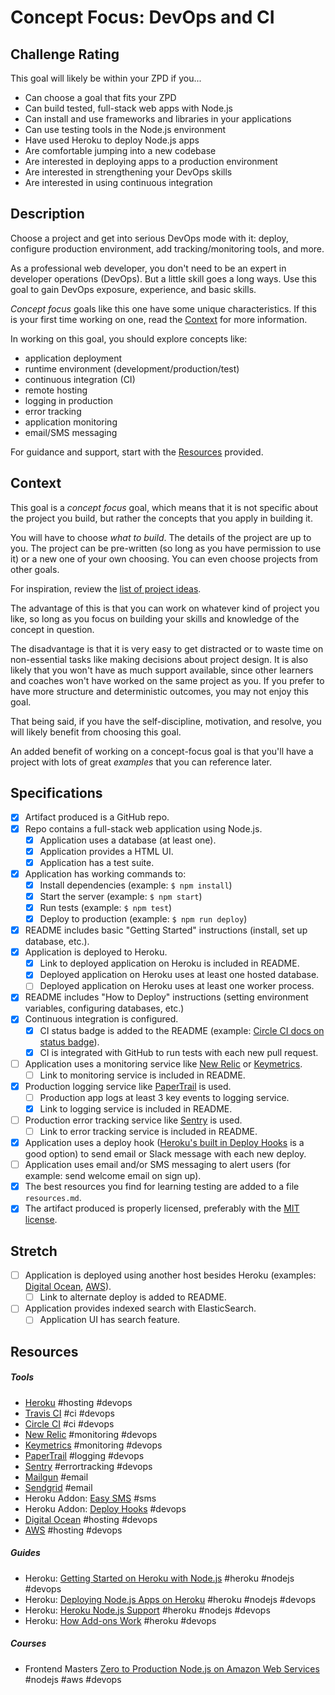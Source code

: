 # Concept Focus: DevOps and CI

## Challenge Rating

This goal will likely be within your ZPD if you...

- Can choose a goal that fits your ZPD
- Can build tested, full-stack web apps with Node.js
- Can install and use frameworks and libraries in your applications
- Can use testing tools in the Node.js environment
- Have used Heroku to deploy Node.js apps
- Are comfortable jumping into a new codebase
- Are interested in deploying apps to a production environment
- Are interested in strengthening your DevOps skills
- Are interested in using continuous integration

## Description

Choose a project and get into serious DevOps mode with it: deploy, configure production environment, add tracking/monitoring tools, and more.

As a professional web developer, you don't need to be an expert in developer operations (DevOps). But a little skill goes a long ways. Use this goal to gain DevOps exposure, experience, and basic skills.

_Concept focus_ goals like this one have some unique characteristics. If this is your first time working on one, read the [Context](#context) for more information.

In working on this goal, you should explore concepts like:

- application deployment
- runtime environment (development/production/test)
- continuous integration (CI)
- remote hosting
- logging in production
- error tracking
- application monitoring
- email/SMS messaging

For guidance and support, start with the [Resources](#resources) provided.

## Context

This goal is a _concept focus_ goal, which means that it is not specific about the project you build, but rather the concepts that you apply in building it.

You will have to choose _what to build_. The details of the project are up to you. The project can be pre-written (so long as you have permission to use it) or a new one of your own choosing. You can even choose projects from other goals.

For inspiration, review the [list of project ideas](http://jsdev.learnersguild.org/project-ideas.html).

The advantage of this is that you can work on whatever kind of project you like, so long as you focus on building your skills and knowledge of the concept in question.

The disadvantage is that it is very easy to get distracted or to waste time on non-essential tasks like making decisions about project design. It is also likely that you won't have as much support available, since other learners and coaches won't have worked on the same project as you. If you prefer to have more structure and deterministic outcomes, you may not enjoy this goal.

That being said, if you have the self-discipline, motivation, and resolve, you will likely benefit from choosing this goal.

An added benefit of working on a concept-focus goal is that you'll have a project with lots of great _examples_ that you can reference later.

## Specifications

- [x] Artifact produced is a GitHub repo.
- [x] Repo contains a full-stack web application using Node.js.
  - [x] Application uses a database (at least one).
  - [x] Application provides a HTML UI.
  - [x] Application has a test suite.
- [x] Application has working commands to:
  - [x] Install dependencies (example: `$ npm install`)
  - [x] Start the server (example: `$ npm start`)
  - [x] Run tests (example: `$ npm test`)
  - [x] Deploy to production (example: `$ npm run deploy`)
- [x] README includes basic "Getting Started" instructions (install, set up database, etc.).
- [x] Application is deployed to Heroku.
  - [x] Link to deployed application on Heroku is included in README.
  - [x] Deployed application on Heroku uses at least one hosted database.
  - [ ] Deployed application on Heroku uses at least one worker process.
- [x] README includes "How to Deploy" instructions (setting environment variables, configuring databases, etc.)
- [x] Continuous integration is configured.
  - [x] CI status badge is added to the README (example: [Circle CI docs on status badge](https://circleci.com/docs/1.0/status-badges/)).
  - [x] CI is integrated with GitHub to run tests with each new pull request.
- [ ] Application uses a monitoring service like [New Relic](https://newrelic.com/) or [Keymetrics](https://keymetrics.io/).
  - [ ] Link to monitoring service is included in README.
- [x] Production logging service like [PaperTrail](https://papertrailapp.com/) is used.
  - [ ] Production app logs at least 3 key events to logging service.
  - [x] Link to logging service is included in README.
- [ ] Production error tracking service like [Sentry](https://sentry.io/welcome/) is used.
  - [ ] Link to error tracking service is included in README.
- [x] Application uses a deploy hook ([Heroku's built in Deploy Hooks](https://elements.heroku.com/addons/deployhooks) is a good option) to send email or Slack message with each new deploy.
- [ ] Application uses email and/or SMS messaging to alert users (for example: send welcome email on sign up).
- [x] The best resources you find for learning testing are added to a file `resources.md`.
- [x] The artifact produced is properly licensed, preferably with the [MIT license][mit-license].

## Stretch

- [ ] Application is deployed using another host besides Heroku (examples: [Digital Ocean](https://www.digitalocean.com/), [AWS](https://aws.amazon.com/)).
  - [ ] Link to alternate deploy is added to README.
- [ ] Application provides indexed search with ElasticSearch.
  - [ ] Application UI has search feature.

## Resources

##### Tools

- [Heroku](https://www.heroku.com/) #hosting #devops
- [Travis CI](https://travis-ci.org/) #ci #devops
- [Circle CI](https://circleci.com) #ci #devops
- [New Relic](https://newrelic.com/) #monitoring #devops
- [Keymetrics](https://keymetrics.io/) #monitoring #devops
- [PaperTrail](https://papertrailapp.com/) #logging #devops
- [Sentry](https://sentry.io/welcome/) #errortracking #devops
- [Mailgun](https://www.mailgun.com/) #email
- [Sendgrid](https://sendgrid.com/) #email
- Heroku Addon: [Easy SMS](https://elements.heroku.com/addons/easysms) #sms
- Heroku Addon: [Deploy Hooks](https://elements.heroku.com/addons/deployhooks) #devops
- [Digital Ocean](https://www.digitalocean.com/) #hosting #devops
- [AWS](https://aws.amazon.com/) #hosting #devops

##### Guides

- Heroku: [Getting Started on Heroku with Node.js](https://devcenter.heroku.com/articles/getting-started-with-nodejs) #heroku #nodejs #devops
- Heroku: [Deploying Node.js Apps on Heroku](https://devcenter.heroku.com/articles/deploying-nodejs) #heroku #nodejs #devops
- Heroku: [Heroku Node.js Support](https://devcenter.heroku.com/articles/nodejs-support) #heroku #nodejs #devops
- Heroku: [How Add-ons Work](https://devcenter.heroku.com/articles/how-add-ons-work) #heroku #devops

##### Courses

- Frontend Masters [Zero to Production Node.js on Amazon Web Services](https://frontendmasters.com/courses/production-node-aws/) #nodejs #aws #devops

[mit-license]: https://opensource.org/licenses/MIT
